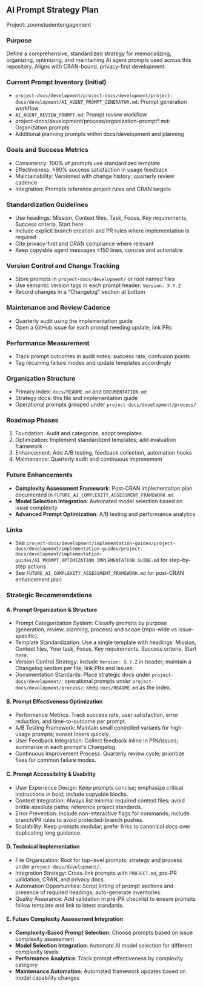 ## AI Prompt Strategy Plan

Project: zoomstudentengagement

### Purpose
Define a comprehensive, standardized strategy for memorializing, organizing, optimizing, and maintaining AI agent prompts used across this repository. Aligns with CRAN-bound, privacy-first development.

### Current Prompt Inventory (Initial)
- `project-docs/development/project-docs/development/project-docs/development/AI_AGENT_PROMPT_GENERATOR.md`: Prompt generation workflow
- `AI_AGENT_REVIEW_PROMPT.md`: Prompt review workflow
- project-docs/development/process/organization-prompt*.md: Organization prompts
- Additional planning prompts within docs/development and planning

### Goals and Success Metrics
- Consistency: 100% of prompts use standardized template
- Effectiveness: ≥90% success satisfaction in usage feedback
- Maintainability: Versioned with change history; quarterly review cadence
- Integration: Prompts reference project rules and CRAN targets

### Standardization Guidelines
- Use headings: Mission, Context files, Task, Focus, Key requirements, Success criteria, Start here
- Include explicit branch creation and PR rules where implementation is required
- Cite privacy-first and CRAN compliance where relevant
- Keep copyable agent messages ≤150 lines, concise and actionable

### Version Control and Change Tracking
- Store prompts in `project-docs/development/` or root named files
- Use semantic version tags in each prompt header: `Version: X.Y.Z`
- Record changes in a "Changelog" section at bottom

### Maintenance and Review Cadence
- Quarterly audit using the implementation guide
- Open a GitHub issue for each prompt needing update; link PRs

### Performance Measurement
- Track prompt outcomes in audit notes: success rate, confusion points
- Tag recurring failure modes and update templates accordingly

### Organization Structure
- Primary index: `docs/README.md` and `DOCUMENTATION.md`
- Strategy docs: this file and implementation guide
- Operational prompts grouped under `project-docs/development/process/`

### Roadmap Phases
1. Foundation: Audit and categorize; adopt templates
2. Optimization: Implement standardized templates; add evaluation framework
3. Enhancement: Add A/B testing, feedback collection, automation hooks
4. Maintenance: Quarterly audit and continuous improvement

### Future Enhancements
- **Complexity Assessment Framework**: Post-CRAN implementation plan documented in `FUTURE_AI_COMPLEXITY_ASSESSMENT_FRAMEWORK.md`
- **Model Selection Integration**: Automated model selection based on issue complexity
- **Advanced Prompt Optimization**: A/B testing and performance analytics

### Links
- See `project-docs/development/implementation-guides/project-docs/development/implementation-guides/project-docs/development/implementation-guides/AI_PROMPT_OPTIMIZATION_IMPLEMENTATION_GUIDE.md` for step-by-step actions
- See `FUTURE_AI_COMPLEXITY_ASSESSMENT_FRAMEWORK.md` for post-CRAN enhancement plan

### Strategic Recommendations

#### A. Prompt Organization & Structure
- Prompt Categorization System: Classify prompts by purpose (generation, review, planning, process) and scope (repo-wide vs issue-specific).
- Template Standardization: Use a single template with headings: Mission, Context files, Your task, Focus, Key requirements, Success criteria, Start here.
- Version Control Strategy: Include `Version: X.Y.Z` in header; maintain a Changelog section per file; link PRs and issues.
- Documentation Standards: Place strategic docs under `project-docs/development/`; operational prompts under `project-docs/development/process/`; keep `docs/README.md` as the index.

#### B. Prompt Effectiveness Optimization
- Performance Metrics: Track success rate, user satisfaction, error reduction, and time-to-outcome per prompt.
- A/B Testing Framework: Maintain small controlled variants for high-usage prompts; sunset losers quickly.
- User Feedback Integration: Collect feedback inline in PRs/issues; summarize in each prompt's Changelog.
- Continuous Improvement Process: Quarterly review cycle; prioritize fixes for common failure modes.

#### C. Prompt Accessibility & Usability
- User Experience Design: Keep prompts concise; emphasize critical instructions in bold; include copyable blocks.
- Context Integration: Always list minimal required context files; avoid brittle absolute paths; reference project standards.
- Error Prevention: Include non-interactive flags for commands; include branch/PR rules to avoid protected-branch pushes.
- Scalability: Keep prompts modular; prefer links to canonical docs over duplicating long guidance.

#### D. Technical Implementation
- File Organization: Root for top-level prompts; strategy and process under `project-docs/development/`.
- Integration Strategy: Cross-link prompts with `PROJECT.md`, pre-PR validation, CRAN, and privacy docs.
- Automation Opportunities: Script linting of prompt sections and presence of required headings; auto-generate inventories.
- Quality Assurance: Add validation in pre-PR checklist to ensure prompts follow template and link to latest standards.

#### E. Future Complexity Assessment Integration
- **Complexity-Based Prompt Selection**: Choose prompts based on issue complexity assessment
- **Model Selection Integration**: Automate AI model selection for different complexity levels
- **Performance Analytics**: Track prompt effectiveness by complexity category
- **Maintenance Automation**: Automated framework updates based on model capability changes

